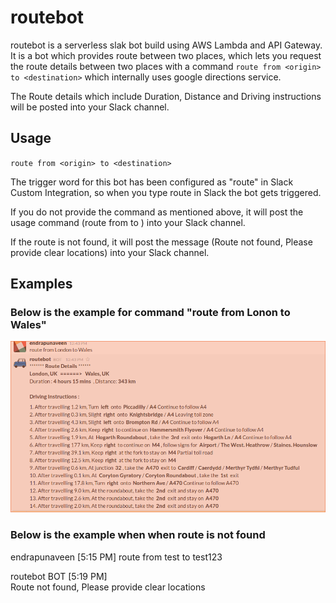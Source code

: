 # routebot
 routebot is a serverless slak bot build using AWS Lambda and API Gateway.
 It is a bot which provides route between two places, which lets you request the route details between two places with a command 
`route from <origin> to <destination>` which internally uses google directions service.

The Route details which include Duration, Distance and Driving instructions will be posted into your Slack channel.

## Usage
 `route from <origin> to <destination>`
 
 The trigger word for this bot has been configured as "route" in Slack Custom Integration, so when you type route in Slack the bot gets triggered.

 If you do not provide the command as mentioned above, it will post the usage command (route from <origin> to <destination>) into your Slack channel.

 If the route is not found, it will post the message (Route not found, Please provide clear locations) into your Slack channel.

## Examples
 ### Below is the example for command "route from Lonon to Wales"
 
 ![alt tag](./imgs/route_from_londo_to_wales)

 ### Below is the example when when route is not found

  endrapunaveen [5:15 PM] 
  route from test to test123

  routebot BOT [5:19 PM]  
  Route not found, Please provide clear locations

